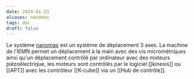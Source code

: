 ```yaml
---
date: 2024-01-23
aliases: nanomax
tags: doc
draft: false
---
```


Le système [nanomax](https://www.thorlabs.com/newgrouppage9.cfm?objectgroup_id=2386) est un système de déplacement 3 axes.
La machine de l'IEMN permet un déplacement à la main avec des vis micrométriques ainsi qu'un déplacement contrôlé par ordinateur avec des moteurs piézoélectrique, les moteurs sont contrôlés par le logiciel [[kinesis]] ou [[APT]] avec les contrôleur [[K-cube]] via un [[Hub de contrôle]].


